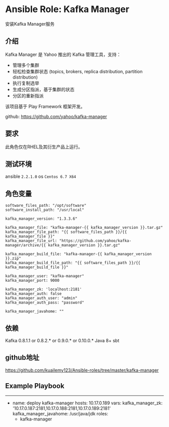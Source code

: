 # Ansible Role: Kafka Manager

安装Kafka Manager服务

## 介绍
Kafka Manager 是 Yahoo 推出的 Kafka 管理工具，支持：

- 管理多个集群
- 轻松检查集群状态 (topics, brokers, replica distribution, partition distribution)
- 执行复制选举
- 生成分区指派，基于集群的状态
- 分区的重新指派

该项目基于 Play Framework 框架开发。

github: https://github.com/yahoo/kafka-manager

## 要求

此角色仅在RHEL及其衍生产品上运行。

## 测试环境

ansible `2.2.1.0`
os `Centos 6.7 X64`

## 角色变量
    software_files_path: "/opt/software"
    software_install_path: "/usr/local"

    kafka_manager_version: "1.3.3.6"

    kafka_manager_file: "kafka-manager-{{ kafka_manager_version }}.tar.gz"
    kafka_manager_file_path: "{{ software_files_path }}/{{ kafka_manager_file }}"
    kafka_manager_file_url: "https://github.com/yahoo/kafka-manager/archive/{{ kafka_manager_version }}.tar.gz"

    kafka_manager_build_file: "kafka-manager-{{ kafka_manager_version }}.zip"
    kafka_manager_build_file_path: "{{ software_files_path }}/{{ kafka_manager_build_file }}"

    kafka_manager_user: "kafka-manager"
    kafka_manager_port: 9000

    kafka_manager_zk: 'localhost:2181'
    kafka_manager_auth: false
    kafka_manager_auth_user: "admin"
    kafka_manager_auth_pass: "password"

    kafka_manager_javahome: ""

## 依赖
Kafka 0.8.1.1 or 0.8.2.* or 0.9.0.* or 0.10.0.*
Java 8+
sbt

## github地址
https://github.com/kuailemy123/Ansible-roles/tree/master/kafka-manager

## Example Playbook
---
- name: deploy kafka-manager
  hosts: 10.17.0.189
  vars:
    kafka_manager_zk: '10.17.0.187:2181,10.17.0.188:2181,10.17.0.189:2181'
    kafka_manager_javahome: /usr/java/jdk
  roles:
    - kafka-manager
